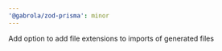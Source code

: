 ```yaml
---
'@gabrola/zod-prisma': minor
---
```


Add option to add file extensions to imports of generated files
